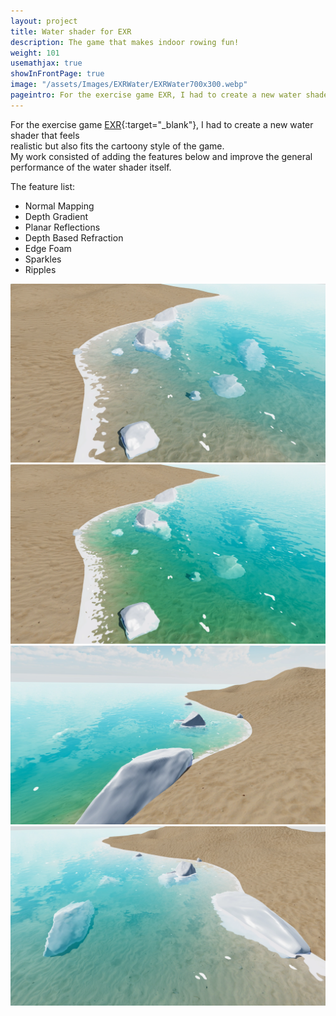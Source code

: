 ```yaml
---
layout: project
title: Water shader for EXR
description: The game that makes indoor rowing fun!
weight: 101
usemathjax: true
showInFrontPage: true
image: "/assets/Images/EXRWater/EXRWater700x300.webp"
pageintro: For the exercise game EXR, I had to create a new water shader that feels realistic but also fits the cartoony style of the game. My work consisted of adding several features and improve the general performance of the water shader itself. 
---
```



For the exercise game [EXR](https://exrgame.com/){:target="_blank"}, I had to create a new water shader that feels  
realistic but also fits the cartoony style of the game.  
My work consisted of adding the features below and improve the general   
 performance of the water shader itself.

The feature list:

- Normal Mapping
- Depth Gradient
- Planar Reflections
- Depth Based Refraction
- Edge Foam
- Sparkles
- Ripples

<div class="row">
        <div class="col-lg-6">
            <img class="img-fluid rounded mb-4" src="/assets/Images/EXRWater/EXRWater1900x1080.webp" alt="">
        </div>
        <div class="col-lg-6">
            <img class="img-fluid rounded mb-4" src="/assets/Images/EXRWater/EXRWater1900x1080_2.webp" alt="">
        </div>
        <div class="col-lg-6">
            <img class="img-fluid rounded mb-4" src="/assets/Images/EXRWater/EXRWater1900x1080_3.webp" alt="">
        </div>
        <div class="col-lg-6">
            <img class="img-fluid rounded mb-4" src="/assets/Images/EXRWater/EXRWater1900x1080_4.webp" alt="">
        </div>
    </div>